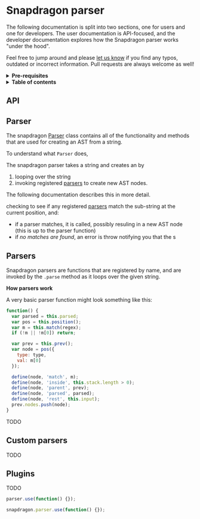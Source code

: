 # Snapdragon parser

The following documentation is split into two sections, one for users and one for developers. The user documentation is API-focused, and the developer documentation explores how the Snapdragon parser works "under the hood".

Feel free to jump around and please [let us know](../../issues) if you find any typos, outdated or incorrect information. Pull requests are always welcome as well!

<details>
<summary><strong>Pre-requisites</strong></summary>
If you're not quite sure how an AST works, don't sweat it. Not every programmer needs to interact with an AST, and the first experience with one is daunting for everyone.

To get the most from this documentation, we suggest you head over to the [begin/parsers-compilers](https://github.com/begin/parsers-compilers) project to brush up. Within a few minutes you'll know everything you need to proceed!
</details>

<details>
<summary><strong>Table of contents</strong></summary>
- Usage
- Developer
  * Parser
  * Parsers
  * Custom parsers
</details>

## API

## Parser

The snapdragon [Parser]() class contains all of the functionality and methods that are used for creating an AST from a string.

To understand what `Parser` does,

The snapdragon parser takes a string and creates an  by

1. looping over the string
1. invoking registered [parsers](#parsers) to create new AST nodes.

The following documentation describes this in more detail.

 checking to see if any registered [parsers](#parsers) match the sub-string at the current position, and:
  * if a parser matches, it is called, possibly resuling in a new AST node (this is up to the parser function)
  * if _no matches are found_, an error is throw notifying you that the s

## Parsers

Snapdragon parsers are functions that are registered by name, and are invoked by the `.parse` method as it loops over the given string.

**How parsers work**

A very basic parser function might look something like this:

```js
function() {
  var parsed = this.parsed;
  var pos = this.position();
  var m = this.match(regex);
  if (!m || !m[0]) return;

  var prev = this.prev();
  var node = pos({
    type: type,
    val: m[0]
  });

  define(node, 'match', m);
  define(node, 'inside', this.stack.length > 0);
  define(node, 'parent', prev);
  define(node, 'parsed', parsed);
  define(node, 'rest', this.input);
  prev.nodes.push(node);
}
```

TODO

## Custom parsers

TODO

## Plugins

TODO

```js
parser.use(function() {});
```

```js
snapdragon.parser.use(function() {});
```
